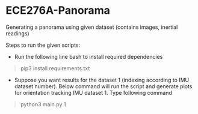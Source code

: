 # ECE276A-Panorama
Generating a panorama using given dataset (contains images, inertial readings)

Steps to run the given scripts:
- Run the following line bash to install required dependencies
>pip3 install requirements.txt
- Suppose you want results for the dataset 1 (indexing according to IMU dataset number). Below command will run the script and generate plots for orientation tracking IMU dataset 1. Type following command
>python3 main.py 1

